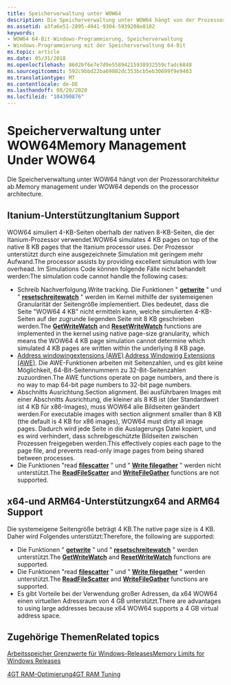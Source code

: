 ```yaml
---
title: Speicherverwaltung unter WOW64
description: Die Speicherverwaltung unter WOW64 hängt von der Prozessorarchitektur ab.
ms.assetid: a3fa6e51-2895-4941-9304-5939208e8102
keywords:
- WOW64 64-Bit-Windows-Programmierung, Speicherverwaltung
- Windows-Programmierung mit der Speicherverwaltung 64-Bit
ms.topic: article
ms.date: 05/31/2018
ms.openlocfilehash: 8602bf6e7e7d9e55894215938932559cfadc6848
ms.sourcegitcommit: 592c9bbd22ba69802dc353bcb5eb30699f9e9403
ms.translationtype: MT
ms.contentlocale: de-DE
ms.lasthandoff: 08/20/2020
ms.locfileid: "104390876"
---
```

# <a name="memory-management-under-wow64"></a><span data-ttu-id="cf154-105">Speicherverwaltung unter WOW64</span><span class="sxs-lookup"><span data-stu-id="cf154-105">Memory Management Under WOW64</span></span>

<span data-ttu-id="cf154-106">Die Speicherverwaltung unter WOW64 hängt von der Prozessorarchitektur ab.</span><span class="sxs-lookup"><span data-stu-id="cf154-106">Memory management under WOW64 depends on the processor architecture.</span></span>

## <a name="itanium-support"></a><span data-ttu-id="cf154-107">Itanium-Unterstützung</span><span class="sxs-lookup"><span data-stu-id="cf154-107">Itanium Support</span></span>

<span data-ttu-id="cf154-108">WOW64 simuliert 4-KB-Seiten oberhalb der nativen 8-KB-Seiten, die der Itanium-Prozessor verwendet.</span><span class="sxs-lookup"><span data-stu-id="cf154-108">WOW64 simulates 4 KB pages on top of the native 8 KB pages that the Itanium processor uses.</span></span> <span data-ttu-id="cf154-109">Der Prozessor unterstützt durch eine ausgezeichnete Simulation mit geringem mehr Aufwand.</span><span class="sxs-lookup"><span data-stu-id="cf154-109">The processor assists by providing excellent simulation with low overhead.</span></span> <span data-ttu-id="cf154-110">Im Simulations Code können folgende Fälle nicht behandelt werden:</span><span class="sxs-lookup"><span data-stu-id="cf154-110">The simulation code cannot handle the following cases:</span></span>

-   <span data-ttu-id="cf154-111">Schreib Nachverfolgung.</span><span class="sxs-lookup"><span data-stu-id="cf154-111">Write tracking.</span></span> <span data-ttu-id="cf154-112">Die Funktionen " [**getwrite**](/windows/desktop/api/memoryapi/nf-memoryapi-getwritewatch) " und " [**resetschreitewatch**](/windows/desktop/api/memoryapi/nf-memoryapi-resetwritewatch) " werden im Kernel mithilfe der systemeigenen Granularität der Seitengröße implementiert. Dies bedeutet, dass die Seite "WOW64 4 KB" nicht ermitteln kann, welche simulierten 4-KB-Seiten auf der zugrunde liegenden Seite mit 8 KB geschrieben werden.</span><span class="sxs-lookup"><span data-stu-id="cf154-112">The [**GetWriteWatch**](/windows/desktop/api/memoryapi/nf-memoryapi-getwritewatch) and [**ResetWriteWatch**](/windows/desktop/api/memoryapi/nf-memoryapi-resetwritewatch) functions are implemented in the kernel using native page-size granularity, which means the WOW64 4 KB page simulation cannot determine which simulated 4 KB pages are written within the underlying 8 KB page.</span></span>
-   <span data-ttu-id="cf154-113">[Address windowingextensions (AWE)](/windows/desktop/Memory/address-windowing-extensions).</span><span class="sxs-lookup"><span data-stu-id="cf154-113">[Address Windowing Extensions (AWE)](/windows/desktop/Memory/address-windowing-extensions).</span></span> <span data-ttu-id="cf154-114">Die AWE-Funktionen arbeiten mit Seitenzahlen, und es gibt keine Möglichkeit, 64-Bit-Seitennummern zu 32-Bit-Seitenzahlen zuzuordnen.</span><span class="sxs-lookup"><span data-stu-id="cf154-114">The AWE functions operate on page numbers, and there is no way to map 64-bit page numbers to 32-bit page numbers.</span></span>
-   <span data-ttu-id="cf154-115">Abschnitts Ausrichtung.</span><span class="sxs-lookup"><span data-stu-id="cf154-115">Section alignment.</span></span> <span data-ttu-id="cf154-116">Bei ausführbaren Images mit einer Abschnitts Ausrichtung, die kleiner als 8 KB ist (der Standardwert ist 4 KB für x86-Images), muss WOW64 alle Bildseiten geändert werden.</span><span class="sxs-lookup"><span data-stu-id="cf154-116">For executable images with section alignment smaller than 8 KB (the default is 4 KB for x86 images), WOW64 must dirty all image pages.</span></span> <span data-ttu-id="cf154-117">Dadurch wird jede Seite in die Auslagerungs Datei kopiert, und es wird verhindert, dass schreibgeschützte Bildseiten zwischen Prozessen freigegeben werden.</span><span class="sxs-lookup"><span data-stu-id="cf154-117">This effectively copies each page to the page file, and prevents read-only image pages from being shared between processes.</span></span>
-   <span data-ttu-id="cf154-118">Die Funktionen "read [**filescatter**](/windows/desktop/api/fileapi/nf-fileapi-readfilescatter) " und " [**Write filegather**](/windows/desktop/api/fileapi/nf-fileapi-writefilegather) " werden nicht unterstützt.</span><span class="sxs-lookup"><span data-stu-id="cf154-118">The [**ReadFileScatter**](/windows/desktop/api/fileapi/nf-fileapi-readfilescatter) and [**WriteFileGather**](/windows/desktop/api/fileapi/nf-fileapi-writefilegather) functions are not supported.</span></span>

## <a name="x64-and-arm64-support"></a><span data-ttu-id="cf154-119">x64-und ARM64-Unterstützung</span><span class="sxs-lookup"><span data-stu-id="cf154-119">x64 and ARM64 Support</span></span>

<span data-ttu-id="cf154-120">Die systemeigene Seitengröße beträgt 4 KB.</span><span class="sxs-lookup"><span data-stu-id="cf154-120">The native page size is 4 KB.</span></span> <span data-ttu-id="cf154-121">Daher wird Folgendes unterstützt:</span><span class="sxs-lookup"><span data-stu-id="cf154-121">Therefore, the following are supported:</span></span>

-   <span data-ttu-id="cf154-122">Die Funktionen " [**getwrite**](/windows/desktop/api/memoryapi/nf-memoryapi-getwritewatch) " und " [**resetschreitewatch**](/windows/desktop/api/memoryapi/nf-memoryapi-resetwritewatch) " werden unterstützt.</span><span class="sxs-lookup"><span data-stu-id="cf154-122">The [**GetWriteWatch**](/windows/desktop/api/memoryapi/nf-memoryapi-getwritewatch) and [**ResetWriteWatch**](/windows/desktop/api/memoryapi/nf-memoryapi-resetwritewatch) functions are supported.</span></span>
-   <span data-ttu-id="cf154-123">Die Funktionen "read [**filescatter**](/windows/desktop/api/fileapi/nf-fileapi-readfilescatter) " und " [**Write filegather**](/windows/desktop/api/fileapi/nf-fileapi-writefilegather) " werden unterstützt.</span><span class="sxs-lookup"><span data-stu-id="cf154-123">The [**ReadFileScatter**](/windows/desktop/api/fileapi/nf-fileapi-readfilescatter) and [**WriteFileGather**](/windows/desktop/api/fileapi/nf-fileapi-writefilegather) functions are supported.</span></span>
-   <span data-ttu-id="cf154-124">Es gibt Vorteile bei der Verwendung großer Adressen, da x64 WOW64 einen virtuellen Adressraum von 4 GB unterstützt.</span><span class="sxs-lookup"><span data-stu-id="cf154-124">There are advantages to using large addresses because x64 WOW64 supports a 4 GB virtual address space.</span></span>

## <a name="related-topics"></a><span data-ttu-id="cf154-125">Zugehörige Themen</span><span class="sxs-lookup"><span data-stu-id="cf154-125">Related topics</span></span>

<dl> <dt>

[<span data-ttu-id="cf154-126">Arbeitsspeicher Grenzwerte für Windows-Releases</span><span class="sxs-lookup"><span data-stu-id="cf154-126">Memory Limits for Windows Releases</span></span>](/windows/desktop/Memory/memory-limits-for-windows-releases)
</dt> <dt>

[<span data-ttu-id="cf154-127">4GT RAM-Optimierung</span><span class="sxs-lookup"><span data-stu-id="cf154-127">4GT RAM Tuning</span></span>](/windows/desktop/Memory/4-gigabyte-tuning)
</dt> </dl>

 

 